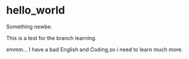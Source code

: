 # hello_world
Something newbe.

This is a test for the branch learning.

emmm...  I have a bad English and Coding,so i need to learn much more.
